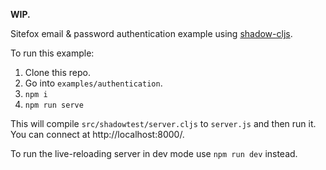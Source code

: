 **WIP.**

Sitefox email & password authentication example using [shadow-cljs](https://shadow-cljs.github.io/docs/UsersGuide.html).

To run this example:

1. Clone this repo.
2. Go into `examples/authentication`.
3. `npm i`
4. `npm run serve`

This will compile `src/shadowtest/server.cljs` to `server.js` and then run it. You can connect at http://localhost:8000/.

To run the live-reloading server in dev mode use `npm run dev` instead.
